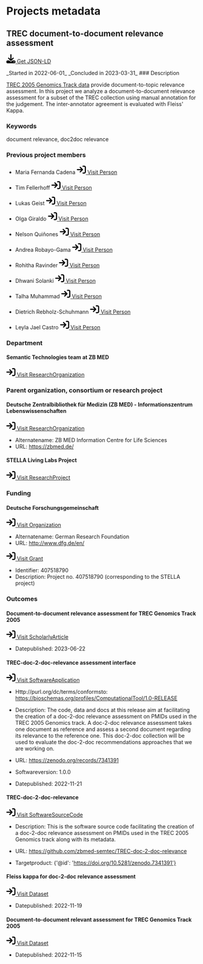 # Projects metadata

## TREC document-to-document relevance assessment

<p><img src = "/images/get.svg" alt="Get JSON-LD"/><a href="https://raw.githubusercontent.com/zbmed-semtec/zbmed-semtec.github.io/main/metadata\projects\2022_TREC_doc2doc.json" target="_blank"> Get JSON-LD</a></p>
_Started in 2022-06-01_
_Concluded in 2023-03-31_
### Description

[TREC 2005 Genomics Track data](https://trec.nist.gov/data/t14_genomics.html) provide document-to-topic relevance assessment. In this project we analyze a document-to-document relevance assessment for a subset of the TREC collection using manual annotation for the judgement. The inter-annotator agreement is evaluated with Fleiss' Kappa.
### Keywords

document relevance, doc2doc relevance
### Previous project members

-  Maria Fernanda Cadena		<a href="https://orcid.org/0000-0002-5915-8895" target="_blank"><img src = "/images/visit.svg" alt="Visit URL"/> Visit Person</a>

- Tim Fellerhoff		<a href="https://orcid.org/0000-0002-8725-1317" target="_blank"><img src = "/images/visit.svg" alt="Visit URL"/> Visit Person</a>

- Lukas Geist		<a href="https://orcid.org/0000-0002-2910-7982" target="_blank"><img src = "/images/visit.svg" alt="Visit URL"/> Visit Person</a>

- Olga Giraldo		<a href="https://orcid.org/0000-0003-2978-8922" target="_blank"><img src = "/images/visit.svg" alt="Visit URL"/> Visit Person</a>

- Nelson Quiñones		<a href="https://orcid.org/0000-0002-5037-0443" target="_blank"><img src = "/images/visit.svg" alt="Visit URL"/> Visit Person</a>

- Andrea Robayo-Gama		<a href="https://zbmed-semtec.github.io/previous_members/#andrea-robayo-gama" target="_blank"><img src = "/images/visit.svg" alt="Visit URL"/> Visit Person</a>

- Rohitha Ravinder		<a href="https://orcid.org/0009-0004-4484-6283" target="_blank"><img src = "/images/visit.svg" alt="Visit URL"/> Visit Person</a>

- Dhwani Solanki		<a href="https://orcid.org/0009-0004-1529-0095" target="_blank"><img src = "/images/visit.svg" alt="Visit URL"/> Visit Person</a>

- Talha Muhammad		<a href="https://zbmed-semtec.github.io/previous_members/#muhammad-talha" target="_blank"><img src = "/images/visit.svg" alt="Visit URL"/> Visit Person</a>

- Dietrich Rebholz-Schuhmann		<a href="https://orcid.org/0000-0002-1018-0370" target="_blank"><img src = "/images/visit.svg" alt="Visit URL"/> Visit Person</a>

- Leyla Jael Castro		<a href="https://orcid.org/0000-0003-3986-0510" target="_blank"><img src = "/images/visit.svg" alt="Visit URL"/> Visit Person</a>

### Department

#### Semantic Technologies team at ZB MED

<a href="https://zbmed-semtec.github.io/" target="_blank"><img src = "/images/visit.svg" alt="Visit URL"/> Visit ResearchOrganization</a>

### Parent organization, consortium or research project

#### Deutsche Zentralbibliothek für Medizin (ZB MED) - Informationszentrum Lebenswissenschaften

<a href="https://ror.org/0259fwx54" target="_blank"><img src = "/images/visit.svg" alt="Visit URL"/> Visit ResearchOrganization</a>

- Alternatename: ZB MED Information Centre for Life Sciences
- URL: <a href="https://zbmed.de/" target="_blank">https://zbmed.de/</a>

#### STELLA Living Labs Project

<a href="ttps://gepris.dfg.de/gepris/projekt/407518790#project" target="_blank"><img src = "/images/visit.svg" alt="Visit URL"/> Visit ResearchProject</a>

### Funding

#### Deutsche Forschungsgemeinschaft

<a href="https://ror.org/018mejw64" target="_blank"><img src = "/images/visit.svg" alt="Visit URL"/> Visit Organization</a>

- Alternatename: German Research Foundation
- URL: <a href="http://www.dfg.de/en/" target="_blank">http://www.dfg.de/en/</a>

<a href="https://gepris.dfg.de/gepris/projekt/407518790" target="_blank"><img src = "/images/visit.svg" alt="Visit URL"/> Visit Grant</a>

- Identifier: 407518790
- Description: Project no. 407518790 (corresponding to the STELLA project)
### Outcomes

#### Document-to-document relevance assessment for TREC Genomics Track 2005

<a href="https://ceur-ws.org/Vol-3415/paper-12.pdf" target="_blank"><img src = "/images/visit.svg" alt="Visit URL"/> Visit ScholarlyArticle</a>

- Datepublished: 2023-06-22
#### TREC-doc-2-doc-relevance assessment interface

<a href="https://doi.org/10.5281/zenodo.7341391" target="_blank"><img src = "/images/visit.svg" alt="Visit URL"/> Visit SoftwareApplication</a>

- Http://purl.org/dc/terms/conformsto: https://bioschemas.org/profiles/ComputationalTool/1.0-RELEASE
- Description: The code, data and docs at this release aim at facilitating the creation of a doc-2-doc relevance assessment on PMIDs used in the TREC 2005 Genomics track. A doc-2-doc relevance assessment takes one document as reference and assess a second document regarding its relevance to the reference one. This doc-2-doc collection will be used to evaluate the doc-2-doc recommendations approaches that we are working on.
- URL: <a href="https://zenodo.org/records/7341391" target="_blank">https://zenodo.org/records/7341391</a>

- Softwareversion: 1.0.0
- Datepublished: 2022-11-21
#### TREC-doc-2-doc-relevance

<a href="https://github.com/zbmed-semtec/TREC-doc-2-doc-relevance" target="_blank"><img src = "/images/visit.svg" alt="Visit URL"/> Visit SoftwareSourceCode</a>

- Description: This is the software source code facilitating the creation of a doc-2-doc relevance assessment on PMIDs used in the TREC 2005 Genomics track along with its metadata.
- URL: <a href="https://github.com/zbmed-semtec/TREC-doc-2-doc-relevance" target="_blank">https://github.com/zbmed-semtec/TREC-doc-2-doc-relevance</a>

- Targetproduct: {'@id': 'https://doi.org/10.5281/zenodo.7341391'}
#### Fleiss kappa for doc-2-doc relevance assessment

<a href="https://doi.org/10.5281/zenodo.7338056" target="_blank"><img src = "/images/visit.svg" alt="Visit URL"/> Visit Dataset</a>

- Datepublished: 2022-11-19
#### Document-to-document relevant assessment for TREC Genomics Track 2005

<a href="https://doi.org/10.5281/zenodo.7324822" target="_blank"><img src = "/images/visit.svg" alt="Visit URL"/> Visit Dataset</a>

- Datepublished: 2022-11-15


<script type="application/ld+json">
{
  "@context": "https://schema.org/",
  "@id": "https://zbmed-semtec.github.io/projects/2022_TREC_doc2doc",
  "@type": "ResearchProject",
  "name": "TREC document-to-document relevance assessment",
  "foundingDate": "2022-06-01",
  "dissolutionDate": "2023-03-31",
  "description": "[TREC 2005 Genomics Track data](https://trec.nist.gov/data/t14_genomics.html) provide document-to-topic relevance assessment. In this project we analyze a document-to-document relevance assessment for a subset of the TREC collection using manual annotation for the judgement. The inter-annotator agreement is evaluated with Fleiss' Kappa.",
  "keywords": "document relevance, doc2doc relevance",
  "alumni": [
    {
      "@type": "Person",
      "@id": "https://orcid.org/0000-0002-5915-8895",
      "familyName": "Cadena",
      "givenName": " Maria Fernanda"
    },
    {
      "@type": "Person",
      "@id": "https://orcid.org/0000-0002-8725-1317",
      "givenName": "Tim",
      "familyName": "Fellerhoff"
    },
    {
      "@type": "Person",
      "@id": "https://orcid.org/0000-0002-2910-7982",
      "givenName": "Lukas",
      "familyName": "Geist"
    },
    {
      "@type": "Person",
      "@id": "https://orcid.org/0000-0003-2978-8922",
      "givenName": "Olga",
      "familyName": "Giraldo"
    },
    {
      "@type": "Person",
      "@id": "https://orcid.org/0000-0002-5037-0443",
      "givenName": "Nelson",
      "familyName": "Qui\u00f1ones"
    },
    {
      "@type": "Person",
      "@id": "https://zbmed-semtec.github.io/previous_members/#andrea-robayo-gama",
      "familyName": "Robayo-Gama",
      "givenName": "Andrea"
    },
    {
      "@type": "Person",
      "@id": "https://orcid.org/0009-0004-4484-6283",
      "givenName": "Rohitha",
      "familyName": "Ravinder"
    },
    {
      "@type": "Person",
      "@id": "https://orcid.org/0009-0004-1529-0095",
      "givenName": "Dhwani",
      "familyName": "Solanki"
    },
    {
      "@type": "Person",
      "@id": "https://zbmed-semtec.github.io/previous_members/#muhammad-talha",
      "familyName": "Muhammad",
      "givenName": "Talha"
    },
    {
      "@type": "Person",
      "@id": "https://orcid.org/0000-0002-1018-0370",
      "givenName": "Dietrich",
      "familyName": "Rebholz-Schuhmann"
    },
    {
      "@type": "Person",
      "@id": "https://orcid.org/0000-0003-3986-0510",
      "givenName": "Leyla Jael",
      "familyName": "Castro"
    }
  ],
  "department": {
    "@type": "ResearchOrganization",
    "@id": "https://zbmed-semtec.github.io/",
    "name": "Semantic Technologies team at ZB MED"
  },
  "parentOrganization": [
    {
      "@type": "ResearchOrganization",
      "@id": "https://ror.org/0259fwx54",
      "name": "Deutsche Zentralbibliothek f\u00fcr Medizin (ZB MED) - Informationszentrum Lebenswissenschaften",
      "alternateName": "ZB MED Information Centre for Life Sciences",
      "url": "https://zbmed.de/"
    },
    {
      "@type": "ResearchProject",
      "@id": "ttps://gepris.dfg.de/gepris/projekt/407518790#project",
      "name": "STELLA Living Labs Project"
    }
  ],
  "funding": [
    {
      "@type": "Grant",
      "@id": "https://gepris.dfg.de/gepris/projekt/407518790",
      "funder": {
        "@type": "Organization",
        "@id": "https://ror.org/018mejw64",
        "name": "Deutsche Forschungsgemeinschaft",
        "alternateName": "German Research Foundation",
        "url": "http://www.dfg.de/en/"
      },
      "identifier": "407518790",
      "description": "Project no. 407518790 (corresponding to the STELLA project)"
    }
  ],
  "knowsAbout": [
    {
      "@type": "ScholarlyArticle",
      "@id": "https://ceur-ws.org/Vol-3415/paper-12.pdf",
      "name": "Document-to-document relevance assessment for TREC Genomics Track 2005",
      "datePublished": "2023-06-22"
    },
    {
      "@type": "SoftwareApplication",
      "@id": "https://doi.org/10.5281/zenodo.7341391",
      "http://purl.org/dc/terms/conformsTo": "https://bioschemas.org/profiles/ComputationalTool/1.0-RELEASE",
      "name": "TREC-doc-2-doc-relevance assessment interface",
      "description": "The code, data and docs at this release aim at facilitating the creation of a doc-2-doc relevance assessment on PMIDs used in the TREC 2005 Genomics track. A doc-2-doc relevance assessment takes one document as reference and assess a second document regarding its relevance to the reference one. This doc-2-doc collection will be used to evaluate the doc-2-doc recommendations approaches that we are working on.",
      "url": "https://zenodo.org/records/7341391",
      "softwareVersion": "1.0.0",
      "datePublished": "2022-11-21"
    },
    {
      "@type": "SoftwareSourceCode",
      "@id": "https://github.com/zbmed-semtec/TREC-doc-2-doc-relevance",
      "name": "TREC-doc-2-doc-relevance",
      "description": "This is the software source code facilitating the creation of a doc-2-doc relevance assessment on PMIDs used in the TREC 2005 Genomics track along with its metadata.",
      "url": "https://github.com/zbmed-semtec/TREC-doc-2-doc-relevance",
      "targetProduct": {
        "@id": "https://doi.org/10.5281/zenodo.7341391"
      }
    },
    {
      "@type": "Dataset",
      "@id": "https://doi.org/10.5281/zenodo.7338056",
      "name": "Fleiss kappa for doc-2-doc relevance assessment",
      "datePublished": "2022-11-19"
    },
    {
      "@type": "Dataset",
      "@id": "https://doi.org/10.5281/zenodo.7324822",
      "name": "Document-to-document relevant assessment for TREC Genomics Track 2005",
      "datePublished": "2022-11-15"
    }
  ]
}
</script>

